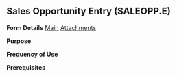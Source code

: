 ## Sales Opportunity Entry (SALEOPP.E)
<PageHeader />

**Form Details**
[Main](../SALEOPP-E-1/README.md)
[Attachments](../SALEOPP-E-2/README.md)

**Purpose**

**Frequency of Use**

**Prerequisites**

<badge text= "Version 8.10.57 " vertical="middle" />

<PageFooter />

